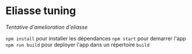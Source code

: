 # Eliasse tuning
*Tentative d'amelioration d'eliasse*

`npm install` pour installer les dépendances
`npm start` pour demarrer l'app
`npm run build` pour deployer l'app dans un répertoire `build`
